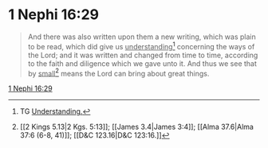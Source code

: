 # 1 Nephi 16:29

> And there was also written upon them a new writing, which was plain to be read, which did give us <u>understanding</u>[^a] concerning the ways of the Lord; and it was written and changed from time to time, according to the faith and diligence which we gave unto it. And thus we see that by <u>small</u>[^b] means the Lord can bring about great things.

[1 Nephi 16:29](https://www.churchofjesuschrist.org/study/scriptures/bofm/1-ne/16?lang=eng&id=p29#p29)


[^a]: TG [Understanding.](https://www.churchofjesuschrist.org/study/scriptures/tg/understanding?lang=eng)
[^b]: [[2 Kings 5.13|2 Kgs. 5:13]]; [[James 3.4|James 3:4]]; [[Alma 37.6|Alma 37:6 (6-8, 41)]]; [[D&C 123.16|D&C 123:16.]]
